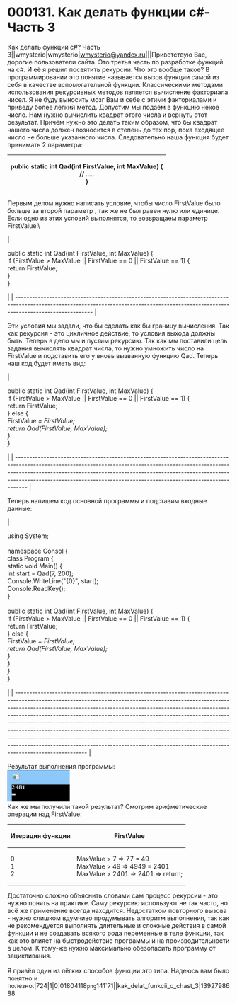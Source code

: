 # 000131. Как делать функции c#- Часть 3

Как делать функции c#? Часть 3||wmysterio|wmysterio|wmysterio@yandex.ru|||Приветствую Вас, дорогие пользователи сайта. Это третья часть по разработке функций на c#. И её я решил посвятить рекурсии. Что это вообще такое? В  программировании это понятие называется вызов функции самой из себя в качестве вспомогательной функции. Классическими методами использования рекурсивных методов является вычисление факториала чисел. Я не буду выносить мозг Вам и себе с этими факториалами и приведу более лёгкий метод. Допустим мы подаём в функцию некое число. Нам нужно вычислить квадрат этого числа и вернуть этот результат. Причём нужно это делать таким образом, что бы квадрат нашего числа должен возносится в степень до тех пор, пока входящее число не больше указанного числа. Следовательно наша функция будет принимать 2 параметра:

| <p>public static int Qad(int FirstValue, int MaxValue) {<br>// .....<br>}<br></p> |
| --------------------------------------------------------------------------------- |

Первым делом нужно написать условие, чтобы число FirstValue было больше за второй параметр , так же не был равен нулю или единице. Если одно из этих условий выполнятся, то возвращаем параметр FirstValue:\


| <p>public static int Qad(int FirstValue, int MaxValue)  {<br>    if (FirstValue > MaxValue || FirstValue == 0 || FirstValue == 1) {<br>        return FirstValue;<br>    }<br>}<br></p> |
| --------------------------------------------------------------------------------------------------------------------------------------------------------------------------------------- |

Эти условия мы задали, что бы сделать как бы границу вычисления. Так как рекурсия - это цикличное действие, то условия выхода должны быть. Теперь в дело мы и пустим рекурсию. Так как мы поставили цель задания вычислять квадрат числа, то нужно умножить число на FirstValue и подставить его у вновь вызванную функцию Qad. Теперь наш код будет иметь вид:

| <p>public static int Qad(int FirstValue, int MaxValue)  {<br>    if (FirstValue > MaxValue || FirstValue == 0 || FirstValue == 1) {<br>        return FirstValue;<br>    } else {<br>        FirstValue <em>= FirstValue;</em><br>        <em>return Qad(FirstValue, MaxValue);</em><br>    <em>}</em><br><em>}</em><br></p> |
| ---------------------------------------------------------------------------------------------------------------------------------------------------------------------------------------------------------------------------------------------------------------------------------------------------------------------------- |

Теперь напишем код основной программы и подставим входные данные:

| <p>using System;<br><br>namespace Consol {<br>    class Program {<br>        static void Main() {<br>            int start = Qad(7, 200);<br>            Console.WriteLine("{0}", start);<br>            Console.ReadKey();<br>        }<br><br>        public static int Qad(int FirstValue, int MaxValue)  {<br>            if (FirstValue > MaxValue || FirstValue == 0 || FirstValue == 1) {<br>                return FirstValue;<br>            } else {<br>                FirstValue <em>= FirstValue;</em><br>                <em>return Qad(FirstValue, MaxValue);</em><br>            <em>}</em><br>        <em>}</em><br>    <em>}</em><br><em>}</em><br></p> |
| ------------------------------------------------------------------------------------------------------------------------------------------------------------------------------------------------------------------------------------------------------------------------------------------------------------------------------------------------------------------------------------------------------------------------------------------------------------------------------------------------------------------------------------------------------------------------------------------------------------------------------------------------------------------------- |

Результат выполнения программы:\
![](../\_pu/1/01804118.png)\
Как же мы получили такой результат? Смотрим арифметические операции над FirstValue:

| <p>Итерация функции<br></p> | FirstValue                                                                                               |
| --------------------------- | -------------------------------------------------------------------------------------------------------- |
| <p>0<br>1<br>2<br></p>      | <p>MaxValue > 7 => 77 = 49<br>MaxValue > 49 => 4949 = 2401<br>MaxValue > 2401 => 2401 => return;<br></p> |

Достаточно сложно объяснить словами сам процесс рекурсии - это нужно понять на практике. Саму рекурсию используют не так часто, но всё же применение всегда находится. Недостатком повторного вызова - нужно слишком вдумчиво продумывать алгоритм выполнения, так как не рекомендуется выполнять длительные и сложные действия в самой функции и не создавать всякого рода переменные в теле функции, так как это влияет на быстродействие программы и на производительности в целом. К тому-же нужно максимально обезопасить программу от зацикливания.\
\
Я привёл один из лёгких способов функции это типа. Надеюсь вам было понятно и полезно.|724|1|0|01804118`png`141\`71||kak\_delat\_funkcii\_c\_chast\_3|1392798688
